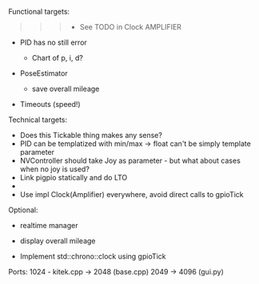 Functional targets:
>>>- See TODO in Clock AMPLIFIER

- PID has no still error
    - Chart of p, i, d?

- PoseEstimator
    - save overall mileage

- Timeouts (speed!)


Technical targets:
- Does this Tickable thing makes any sense?
- PID can be templatized with min/max -> float can't be simply template parameter
- NVController should take Joy as parameter - but what about cases when no joy is used?
- Link pigpio statically and do LTO
- 
- Use impl Clock(Amplifier) everywhere, avoid direct calls to gpioTick

Optional:

- realtime manager
- display overall mileage

- Implement std::chrono::clock using gpioTick

Ports:
1024 - kitek.cpp -> 2048 (base.cpp) 2049 -> 4096 (gui.py)